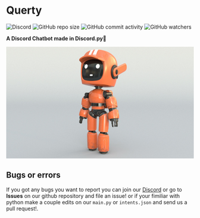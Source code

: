 # Querty
![Discord](https://img.shields.io/discord/894937415607779349?label=Discord&logo=Discord) ![GitHub repo size](https://img.shields.io/github/repo-size/Astrocore-team/Querty?label=Repository%20size&logo=Github) ![GitHub commit activity](https://img.shields.io/github/commit-activity/w/astrocore-team/Querty?color=%23ff7700&label=Commits&logo=git)
![GitHub watchers](https://img.shields.io/github/watchers/astrocore-team/Querty?color=%234f1db3&label=Currently%20Viewing)

**A Discord Chatbot made in Discord.py🤖**

<p style="text-align:center;"><img src="https://github.com/astrocore-team/Querty/blob/main/Assets/QuertyLogo.png?raw=true" alt="Logo" style="height: 300px; width:600px;"></p>

## Bugs or errors
If you got any bugs you want to report you can join our [Discord](https://discord.gg/8aVJtkpk2j) or go to **Issues** on our github repository and file an issue!
or if your fimiliar with python make a couple edits on our ``main.py`` or ``intents.json`` and send us a pull request!.


